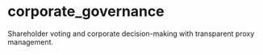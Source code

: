 # corporate_governance
Shareholder voting and corporate decision-making with transparent proxy management.
